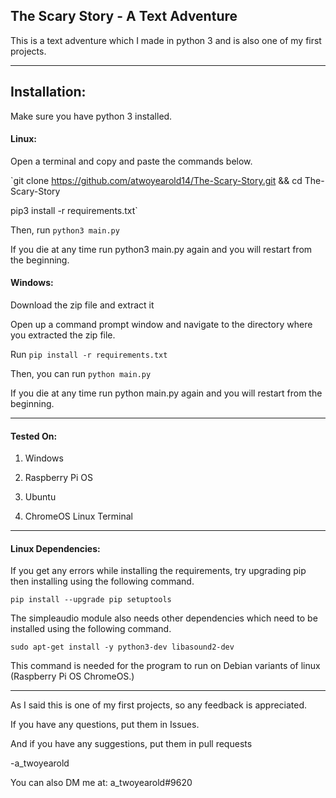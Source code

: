 ## The Scary Story - A Text Adventure

This is a text adventure which I made in python 3 and is also one of my first projects.

-------

## Installation:

Make sure you have python 3 installed.

#### Linux:

Open a terminal and copy and paste the commands below.

`git clone https://github.com/atwoyearold14/The-Scary-Story.git && cd The-Scary-Story

pip3 install -r requirements.txt`

Then, run `python3 main.py`

If you die at any time run python3 main.py again and you will restart from the beginning.

#### Windows:

Download the zip file and extract it

Open up a command prompt window and navigate to the directory where you extracted the zip file.

Run `pip install -r requirements.txt`

Then, you can run `python main.py`

If you die at any time run python main.py again and you will restart from the beginning.

-------------------------------------------

#### Tested On:

1. Windows

2. Raspberry Pi OS

3. Ubuntu

4. ChromeOS Linux Terminal

-------------------------------------------

#### Linux Dependencies:

If you get any errors while installing the requirements, try upgrading pip then installing using the following command.

`pip install --upgrade pip setuptools`

The simpleaudio module also needs other dependencies which need to be installed using the following command.

`sudo apt-get install -y python3-dev libasound2-dev`

This command is needed for the program to run on Debian variants of linux (Raspberry Pi OS ChromeOS.)

-------------------------------------------

As I said this is one of my first projects, so any feedback is appreciated. 

If you have any questions, put them in Issues. 

And if you have any suggestions, put them in pull requests

-a_twoyearold

You can also DM me at: a_twoyearold#9620
